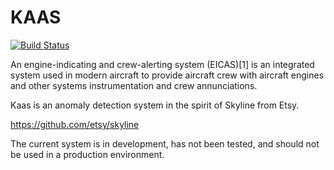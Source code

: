 KAAS
====
[![Build Status](https://api.travis-ci.org/t15k/kaas.svg?branch=travis)](https://travis-ci.org/t15k/kaas)

An engine-indicating and crew-alerting system (EICAS)[1] is an integrated system used in modern aircraft to provide aircraft crew with aircraft engines and other systems instrumentation and crew annunciations.

Kaas is an anomaly detection system in the spirit of Skyline from Etsy.

https://github.com/etsy/skyline

The current system is in development, has not been tested, and should not be used in a production environment.
